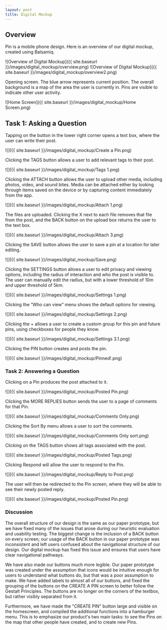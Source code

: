 ```yaml
---
layout: post
title: Digital Mockup
---
```

## Overview
Pin is a mobile phone design. Here is an overview of our digital mockup, created using Balsamiq.

![Overview of Digital Mockup]({{ site.baseurl }}/images/digital_mockup/overview.png)
![Overview of Digital Mockup]({{ site.baseurl }}/images/digital_mockup/overview2.png)

Opening screen. The blue arrow represents current position. The overall background is a map of the area the user is currently in. Pins are visible to indicate other user activity.

![Home Screen]({{ site.baseurl }}/images/digital_mockup/Home Screen.png)

## Task 1: Asking a Question
Tapping on the button in the lower right corner opens a text box, where the user can write their post.

![]({{ site.baseurl }}/images/digital_mockup/Create a Pin.png)

Clicking the TAGS button allows a user to add relevant tags to their post.

![]({{ site.baseurl }}/images/digital_mockup/Tags 1.png)

Clicking the ATTACH button allows the user to upload other media, including photos, video, and sound bites. Media can be attached either by looking through items saved on the device or by capturing content immediately from the app.

![]({{ site.baseurl }}/images/digital_mockup/Attach 1.png)

The files are uploaded. Clicking the X next to each file removes that file from the post, and the BACK button on the upload box returns the user to the text box.

![]({{ site.baseurl }}/images/digital_mockup/Attach 3.png)

Clicking the SAVE button allows the user to save a pin at a location for later editing.

![]({{ site.baseurl }}/images/digital_mockup/Save.png)

Clicking the SETTINGS button allows a user to edit privacy and viewing options, including the radius of interaction and who the post is visible to. The user can manually edit the radius, but with a lower threshold of 10m and upper threshold of 5km.

![]({{ site.baseurl }}/images/digital_mockup/Settings 1.png)

Clicking the “Who can view” menu shows the default options for viewing.

![]({{ site.baseurl }}/images/digital_mockup/Settings 2.png)

Clicking the + allows a user to create a custom group for this pin and future pins, using checkboxes for people they know.

![]({{ site.baseurl }}/images/digital_mockup/Settings 3.1.png)

Clicking the PIN button creates and posts the pin.

![]({{ site.baseurl }}/images/digital_mockup/Pinned!.png)

### Task 2: Answering a Question
Clicking on a Pin produces the post attached to it.

![]({{ site.baseurl }}/images/digital_mockup/Posted Pin.png)

Clicking the MORE REPLIES button sends the user to a page of comments for that Pin.

![]({{ site.baseurl }}/images/digital_mockup/Comments Only.png)

Clicking the Sort By menu allows a user to sort the comments.

![]({{ site.baseurl }}/images/digital_mockup/Comments Only sort.png)

Clicking on the TAGS button shows all tags associated with the post.

![]({{ site.baseurl }}/images/digital_mockup/Posted Tags.png)

Clicking Respond will allow the user to respond to the Pin.

![]({{ site.baseurl }}/images/digital_mockup/Reply to Post.png)

The user will then be redirected to the Pin screen, where they will be able to see their newly posted reply.

![]({{ site.baseurl }}/images/digital_mockup/Posted Pin.png)

### Discussion
The overall structure of our design is the same as our paper prototype, but we have fixed many of the issues that arose during our heuristic evaluation and usability testing. The biggest change is the inclusion of a BACK button on every screen; our usage of the BACK button in our paper prototype was inconsistent and left users confused about the navigational structure of our design. Our digital mockup has fixed this issue and ensures that users have clear navigational pathways.

We have also made our buttons much more legible. Our paper prototype was created under the assumption that icons would be intuitive enough for users to understand what buttons do, but that was a poor assumption to make. We have added labels to almost all of our buttons, and fixed the grouping of the buttons on the CREATE A PIN screen to better follow the Gestalt Principles. The buttons are no longer on the corners of the textbox, but rather visibly separated from it.

Furthermore, we have made the "CREATE PIN" button large and visible on the homescreen, and compiled the additional functions into a hamburger menu. This is to emphasize our product's two main tasks: to see the Pins on the map that other people have created, and to create new Pins.
